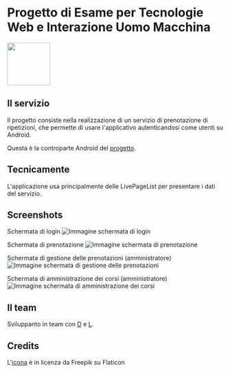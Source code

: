 # Progetto di Esame per Tecnologie Web e Interazione Uomo Macchina

<img src="mipmap-hdpi/ic_launcher.png"  width="100" height="100">

## Il servizio
Il progetto consiste nella realizzazione di un servizio di prenotazione di ripetizioni, che permette di usare l'applicativo autenticandosi come utenti su Android.

Questa è la controparte Android del [progetto](https://gitlab2.educ.di.unito.it/st169778/tweb).

## Tecnicamente
L'applicazione usa principalmente delle LivePageList per presentare i dati del servizio.

## Screenshots
Schermata di login
![Immagine schermata di login](/AppScreenshots/Screenshot1.png)

Schermata di prenotazione
![Immagine schermata di prenotazione](/AppScreenshots/Screenshot2.png)

Schermata di gestione delle prenotazioni (amministratore)
![Immagine schermata di gestione delle prenotazioni](/AppScreenshots/Screenshot3.png)

Schermata di amministrazione dei corsi (amministratore)
![Immagine schermata di amministrazione dei corsi](/AppScreenshots/Screenshot4.png)

## Il team
Sviluppanto in team con [D](https://gitlab2.educ.di.unito.it/st171348) e [L](https://gitlab2.educ.di.unito.it/st170483).

## Credits 
L'[icona](https://www.flaticon.com/free-icon/read_2436645) è in licenza da Freepik su Flaticon
